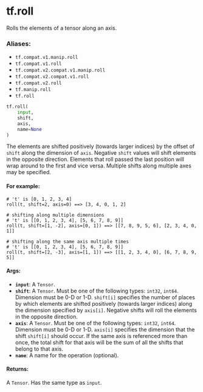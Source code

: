 <div itemscope itemtype="http://developers.google.com/ReferenceObject">
<meta itemprop="name" content="tf.roll" />
<meta itemprop="path" content="Stable" />
</div>

# tf.roll

Rolls the elements of a tensor along an axis.

### Aliases:

* `tf.compat.v1.manip.roll`
* `tf.compat.v1.roll`
* `tf.compat.v2.compat.v1.manip.roll`
* `tf.compat.v2.compat.v1.roll`
* `tf.compat.v2.roll`
* `tf.manip.roll`
* `tf.roll`

``` python
tf.roll(
    input,
    shift,
    axis,
    name=None
)
```

<!-- Placeholder for "Used in" -->

The elements are shifted positively (towards larger indices) by the offset of
`shift` along the dimension of `axis`. Negative `shift` values will shift
elements in the opposite direction. Elements that roll passed the last position
will wrap around to the first and vice versa. Multiple shifts along multiple
axes may be specified.

#### For example:



```
# 't' is [0, 1, 2, 3, 4]
roll(t, shift=2, axis=0) ==> [3, 4, 0, 1, 2]

# shifting along multiple dimensions
# 't' is [[0, 1, 2, 3, 4], [5, 6, 7, 8, 9]]
roll(t, shift=[1, -2], axis=[0, 1]) ==> [[7, 8, 9, 5, 6], [2, 3, 4, 0, 1]]

# shifting along the same axis multiple times
# 't' is [[0, 1, 2, 3, 4], [5, 6, 7, 8, 9]]
roll(t, shift=[2, -3], axis=[1, 1]) ==> [[1, 2, 3, 4, 0], [6, 7, 8, 9, 5]]
```

#### Args:


* <b>`input`</b>: A `Tensor`.
* <b>`shift`</b>: A `Tensor`. Must be one of the following types: `int32`, `int64`.
  Dimension must be 0-D or 1-D. `shift[i]` specifies the number of places by which
  elements are shifted positively (towards larger indices) along the dimension
  specified by `axis[i]`. Negative shifts will roll the elements in the opposite
  direction.
* <b>`axis`</b>: A `Tensor`. Must be one of the following types: `int32`, `int64`.
  Dimension must be 0-D or 1-D. `axis[i]` specifies the dimension that the shift
  `shift[i]` should occur. If the same axis is referenced more than once, the
  total shift for that axis will be the sum of all the shifts that belong to that
  axis.
* <b>`name`</b>: A name for the operation (optional).


#### Returns:

A `Tensor`. Has the same type as `input`.

